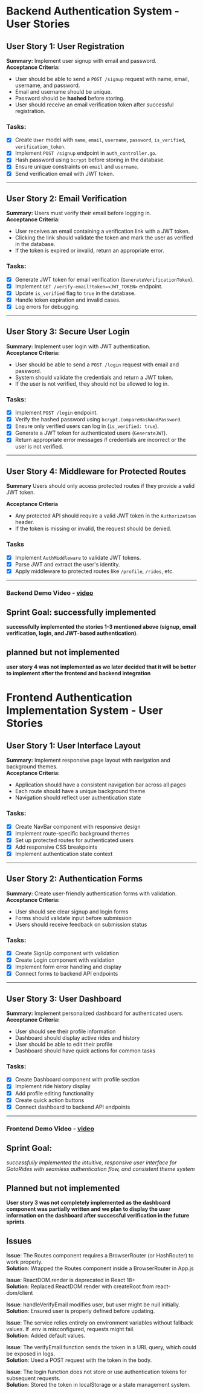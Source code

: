 # **Backend Authentication System - User Stories**


## **User Story 1: User Registration**
**Summary:** Implement user signup with email and password.  
**Acceptance Criteria:**  
- User should be able to send a `POST /signup` request with name, email, username, and password.
- Email and username should be unique.
- Password should be **hashed** before storing.
- User should receive an email verification token after successful registration.

### **Tasks:**
- [x] Create `User` model with `name`, `email`, `username`, `password`, `is_verified`, `verification_token`.
- [x] Implement `POST /signup` endpoint in `auth_controller.go`.
- [x] Hash password using `bcrypt` before storing in the database.
- [x] Ensure unique constraints on `email` and `username`.
- [x] Send verification email with JWT token.

---

## **User Story 2: Email Verification**
**Summary:** Users must verify their email before logging in.  
**Acceptance Criteria:**  
- User receives an email containing a verification link with a JWT token.
- Clicking the link should validate the token and mark the user as verified in the database.
- If the token is expired or invalid, return an appropriate error.

### **Tasks:**
- [x] Generate JWT token for email verification (`GenerateVerificationToken`).
- [x] Implement `GET /verify-email?token=<JWT_TOKEN>` endpoint.
- [x] Update `is_verified` flag to `true` in the database.
- [x] Handle token expiration and invalid cases.
- [x] Log errors for debugging.

---

## **User Story 3: Secure User Login**
**Summary:** Implement user login with JWT authentication.  
**Acceptance Criteria:**  
- User should be able to send a `POST /login` request with email and password.
- System should validate the credentials and return a JWT token.
- If the user is not verified, they should not be allowed to log in.

### **Tasks:**
- [x] Implement `POST /login` endpoint.
- [x] Verify the hashed password using `bcrypt.CompareHashAndPassword`.
- [x] Ensure only verified users can log in (`is_verified: true`).
- [x] Generate a JWT token for authenticated users (`GenerateJWT`).
- [x] Return appropriate error messages if credentials are incorrect or the user is not verified.

---
## **User Story 4: Middleware for Protected Routes**

**Summary**
Users should only access protected routes if they provide a valid JWT token.

**Acceptance Criteria**
- Any protected API should require a valid JWT token in the `Authorization` header.
- If the token is missing or invalid, the request should be denied.

### **Tasks**
- [x] Implement `AuthMiddleware` to validate JWT tokens.
- [x] Parse JWT and extract the user's identity.
- [x] Apply middleware to protected routes like `/profile`, `/rides`, etc.
---

### **Backend Demo Video - [video](https://drive.google.com/drive/folders/1bG-C_ymVRk1-Vz3KoHQRccUUy9I7lS0Z?usp=share_link)**

## **Sprint Goal: successfully implemented**
**successfully implemented the stories 1-3 mentioned above (signup, email verification, login, and JWT-based authentication)**.

## **planned but not implemented**
**user story 4 was not implemented as we later decided that it will be better to implement after the frontend and backend integration**

# **Frontend Authentication Implementation System - User Stories**

## **User Story 1: User Interface Layout**
**Summary:** Implement responsive page layout with navigation and background themes.  
**Acceptance Criteria:**  
- Application should have a consistent navigation bar across all pages
- Each route should have a unique background theme
- Navigation should reflect user authentication state

### **Tasks:**
- [x] Create NavBar component with responsive design
- [x] Implement route-specific background themes
- [x] Set up protected routes for authenticated users
- [x] Add responsive CSS breakpoints
- [x] Implement authentication state context

---

## **User Story 2: Authentication Forms**
**Summary:** Create user-friendly authentication forms with validation.  
**Acceptance Criteria:**  
- User should see clear signup and login forms
- Forms should validate input before submission
- Users should receive feedback on submission status

### **Tasks:**
- [x] Create SignUp component with validation
- [x] Create Login component with validation
- [x] Implement form error handling and display
- [x] Connect forms to backend API endpoints

---

## **User Story 3: User Dashboard**
**Summary:** Implement personalized dashboard for authenticated users.  
**Acceptance Criteria:**  
- User should see their profile information
- Dashboard should display active rides and history
- User should be able to edit their profile
- Dashboard should have quick actions for common tasks

### **Tasks:**
- [x] Create Dashboard component with profile section
- [x] Implement ride history display
- [x] Add profile editing functionality
- [x] Create quick action buttons
- [x] Connect dashboard to backend API endpoints

---

### **Frontend Demo Video - [video](https://drive.google.com/file/d/1MXSEfQ2GfEedOzZUHVvQT9oqCgA0qyr_/view?usp=drive_link)**

## **Sprint Goal:**
**successfully implemented the intuitive, responsive user interface* for GatoRides with *seamless authentication flow, and consistent theme system**

## **Planned but not implemented**
**User story 3 was not completely implemented as the dashboard component was partially written and we plan to display the user information on the dashboard after successful verification in the future sprints**.

## **Issues**

**Issue**: The Routes component requires a BrowserRouter (or HashRouter) to work properly.  
**Solution**: Wrapped the Routes component inside a BrowserRouter in App.js

**Issue**: ReactDOM.render is deprecated in React 18+  
**Solution**: Replaced ReactDOM.render with createRoot from react-dom/client

**Issue**: handleVerifyEmail modifies user, but user might be null initially.  
**Solution**: Ensured user is properly defined before updating.

**Issue**: The service relies entirely on environment variables without fallback values. If .env is misconfigured, requests might fail.  
**Solution**: Added default values.

**Issue**: The verifyEmail function sends the token in a URL query, which could be exposed in logs.  
**Solution**: Used a POST request with the token in the body.

**Issue**: The login function does not store or use authentication tokens for subsequent requests.  
**Solution**: Stored the token in localStorage or a state management system.